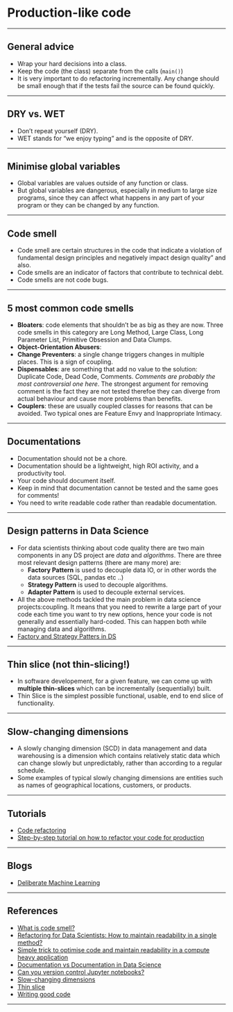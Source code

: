 # Production-like code
***

## General advice
- Wrap your hard decisions into a class.
- Keep the code (the class) separate from the calls (`main()`)
- It is very important to do refactoring incrementally. Any change should be small enough that if the tests fail the source can be found quickly.
***

## DRY vs. WET
- Don’t repeat yourself (DRY).
- WET stands for “we enjoy typing” and is the opposite of DRY.
***

## Minimise global variables
- Global variables are values outside of any function or class.
- But global variables are dangerous, especially in medium to large size programs, since they can affect what happens in any part of your program or they can be changed by any function.
***

## Code smell
- Code smell are certain structures in the code that indicate a violation of fundamental design principles and negatively impact design quality” and also.
-  Code smells are an indicator of factors that contribute to technical debt.
- Code smells are not code bugs.
***

## 5 most common code smells
- **Bloaters**: code elements that shouldn’t be as big as they are now. Three code smells in this category are Long Method, Large Class, Long Parameter List, Primitive Obsession and Data Clumps.
- **Object-Orientation Abusers**:
- **Change Preventers**: a single change triggers changes in multiple places. This is a sign of coupling.
- **Dispensables**: are something that add no value to the solution: Duplicate Code, Dead Code, Comments. *Comments are probably the most controversial one here*. The strongest argument for removing comment is the fact they are not tested therefoe they can diverge from actual behaviour and cause more problems than benefits.
- **Couplers**: these are usually coupled classes for reasons that can be avoided. Two typical ones are Feature Envy and Inappropriate Intimacy.
***

## Documentations
- Documentation should not be a chore.
- Documentation should be a lightweight, high ROI activity, and a productivity tool.
- Your code should document itself.
- Keep in mind that documentation cannot be tested and the same goes for comments!
- You need to write readable code rather than readable documentation.
***

## Design patterns in Data Science
- For data scientists thinking about code quality there are two main components in any DS project are *data* and *algorithms*.
There are three most relevant design patterns (there are many more) are:
    - **Factory Pattern** is used to decouple data IO, or in other words the data sources (SQL, pandas etc ..)
    - **Strategy Pattern** is used to decouple algorithms.
    - **Adapter Pattern** is used to decouple external services.
- All the above methods tackled the main problem in data science projects:coupling. It means that you need to rewrite a large part of your code each time you want to try new options, hence your code is not generally and essentially hard-coded. This can happen both while managing data and  algorithms.
- [Factory and Strategy Patters in DS](https://github.com/kyaiooiayk/Awesome-Python-Programming-Notes/blob/main/tutorials/Design_And_Architecture_Patterns/tutorials/Factory%20and%20Strategy%20Patterns%20in%20DS.ipynb)
***

## Thin slice (not thin-slicing!)
- In software developement, for a given feature, we can come up with **multiple thin-slices** which can be incrementally (sequentially) built.
- Thin Slice is the simplest possible functional, usable, end to end slice of functionality.
***

## Slow-changing dimensions
- A slowly changing dimension (SCD) in data management and data warehousing is a dimension which contains relatively static data which can change slowly but unpredictably, rather than according to a regular schedule.
- Some examples of typical slowly changing dimensions are entities such as names of geographical locations, customers, or products.
***

## Tutorials
- [Code refactoring](https://github.com/kyaiooiayk/Awesome-Python-Programming-Notes/blob/main/tutorials/Production-grade%20code/Code%20refactoring.ipynb)
- [Step-by-step tutorial on how to refactor your code for production](https://github.com/xLaszlo/CQ4DS-notebook-sklearn-refactoring-exercise/tree/master)
***

## Blogs
- [Deliberate Machine Learning](https://laszlo.substack.com)
***

## References
- [What is code smell?](https://laszlo.substack.com/p/what-is-a-code-smell-and-what-can)
- [Refactoring for Data Scientists: How to maintain readability in a single method?](https://laszlo.substack.com/p/refactoring-for-data-scientists-how)
- [Simple trick to optimise code and maintain readability in a compute heavy application](https://laszlo.substack.com/p/simple-trick-to-optimise-code-and)
- [Documentation vs Documentation in Data Science](https://laszlo.substack.com/p/documentation-vs-documentation-in)
- [Can you version control Jupyter notebooks?](https://laszlo.substack.com/p/can-you-version-control-jupyter-notebooks)
- [Slow-changing dimensions](https://en.wikipedia.org/wiki/Slowly_changing_dimension)
- [Thin slice](https://blog.xnsio.com/2009/05/03/thin-slice/)
- [Writing good code](https://github.com/QuantEcon/lecture-python-programming.notebooks/blob/master/writing_good_code.ipynb)
***
